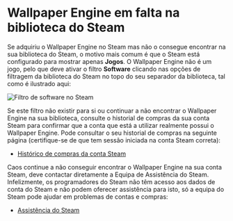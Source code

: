# Wallpaper Engine em falta na biblioteca do Steam

Se adquiriu o Wallpaper Engine no Steam mas não o consegue encontrar na sua biblioteca do Steam, o motivo mais comum é que o Steam está configurado para mostrar apenas **Jogos**. O Wallpaper Engine não é um jogo, pelo que deve ativar o filtro **Software** clicando nas opções de filtragem da biblioteca do Steam no topo do seu separador da biblioteca, tal como é ilustrado aqui:

![Filtro de software no Steam](/img/faq/gamesandsoftware.gif)

Se este filtro não existir para si ou continuar a não encontrar o Wallpaper Engine na sua biblioteca, consulte o historial de compras da sua conta Steam para confirmar que a conta que está a utilizar realmente possui o Wallpaper Engine. Pode consultar o seu historial de compras na seguinte página (certifique-se de que tem sessão iniciada na conta Steam correta):

* [Histórico de compras da conta Steam](https://store.steampowered.com/account/history/)

Caos continue a não conseguir encontrar o Wallpaper Engine na sua conta Steam, deve contactar diretamente a Equipa de Assistência do Steam. Infelizmente, os programadores do Steam não têm acesso aos dados de conta do Steam e não podem oferecer assistência para isto, só a equipa do Steam pode ajudar em problemas de contas e compras:

* [Assistência do Steam](https://help.steampowered.com)